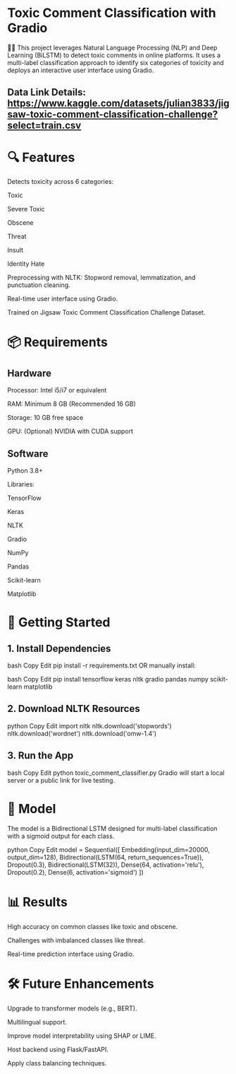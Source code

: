 # Toxic Comment Classification with Gradio 
🧠💬
This project leverages Natural Language Processing (NLP) and Deep Learning (BiLSTM) to detect toxic comments in online platforms. It uses a multi-label classification approach to identify six categories of toxicity and deploys an interactive user interface using Gradio.
## Data Link Details: https://www.kaggle.com/datasets/julian3833/jigsaw-toxic-comment-classification-challenge?select=train.csv
# 🔍 Features
Detects toxicity across 6 categories:

Toxic

Severe Toxic

Obscene

Threat

Insult

Identity Hate

Preprocessing with NLTK: Stopword removal, lemmatization, and punctuation cleaning.

Real-time user interface using Gradio.

Trained on Jigsaw Toxic Comment Classification Challenge Dataset.

# 📦 Requirements
## Hardware
Processor: Intel i5/i7 or equivalent

RAM: Minimum 8 GB (Recommended 16 GB)

Storage: 10 GB free space

GPU: (Optional) NVIDIA with CUDA support

## Software
Python 3.8+

Libraries:

TensorFlow

Keras

NLTK

Gradio

NumPy

Pandas

Scikit-learn

Matplotlib

# 🚀 Getting Started
## 1. Install Dependencies
bash
Copy
Edit
pip install -r requirements.txt
OR manually install:

bash
Copy
Edit
pip install tensorflow keras nltk gradio pandas numpy scikit-learn matplotlib
## 2. Download NLTK Resources
python
Copy
Edit
import nltk
nltk.download('stopwords')
nltk.download('wordnet')
nltk.download('omw-1.4')
## 3. Run the App
bash
Copy
Edit
python toxic_comment_classifier.py
Gradio will start a local server or a public link for live testing.

# 🧠 Model
The model is a Bidirectional LSTM designed for multi-label classification with a sigmoid output for each class.

python
Copy
Edit
model = Sequential([
    Embedding(input_dim=20000, output_dim=128),
    Bidirectional(LSTM(64, return_sequences=True)),
    Dropout(0.3),
    Bidirectional(LSTM(32)),
    Dense(64, activation='relu'),
    Dropout(0.2),
    Dense(6, activation='sigmoid')
])
# 📊 Results
High accuracy on common classes like toxic and obscene.

Challenges with imbalanced classes like threat.

Real-time prediction interface using Gradio.

# 🛠 Future Enhancements
Upgrade to transformer models (e.g., BERT).

Multilingual support.

Improve model interpretability using SHAP or LIME.

Host backend using Flask/FastAPI.

Apply class balancing techniques.
